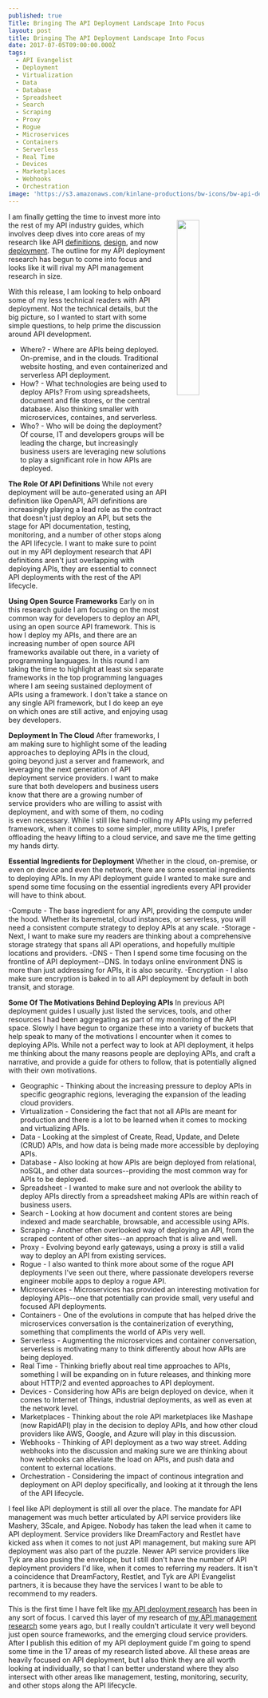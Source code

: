 ```yaml
---
published: true
Title: Bringing The API Deployment Landscape Into Focus
layout: post
title: Bringing The API Deployment Landscape Into Focus
date: 2017-07-05T09:00:00.000Z
tags:
  - API Evangelist
  - Deployment
  - Virtualization
  - Data
  - Database
  - Spreadsheet
  - Search
  - Scraping
  - Proxy
  - Rogue
  - Microservices
  - Containers
  - Serverless
  - Real Time
  - Devices
  - Marketplaces
  - Webhooks
  - Orchestration
image: 'https://s3.amazonaws.com/kinlane-productions/bw-icons/bw-api-deployment.png'
---
```

<p><a href="http://deployment.apievangelist.com/"><img src="https://s3.amazonaws.com/kinlane-productions/bw-icons/bw-api-deployment.png" align="right" width="30%" style="padding: 15px;" /></a></p>I am finally getting the time to invest more into the rest of my API industry guides, which involves deep dives into core areas of my research like API <a href="http://definitions.apievangelist.com/">definitions</a>, <a href="http://design.apievangelist.com/">design</a>, and now <a href="http://deployment.apievangelist.com/">deployment</a>. The outline for my API deployment research has begun to come into focus and looks like it will rival my API management research in size. 

With this release, I am looking to help onboard some of my less technical readers with API deployment. Not the technical details, but the big picture, so I wanted to start with some simple questions, to help prime the discussion around API development.

- Where? - Where are APIs being deployed. On-premise, and in the clouds. Traditional website hosting, and even containerized and serverless API deployment.
- How? - What technologies are being used to deploy APIs? From using spreadsheets, document and file stores, or the central database. Also thinking smaller with microservices, containes, and serverless. 
- Who? - Who will be doing the deployment? Of course, IT and developers groups will be leading the charge, but increasingly business users are leveraging new solutions to play a significant role in how APIs are deployed. 

**The Role Of API Definitions**
While not every deployment will be auto-generated using an API definition like OpenAPI, API definitions are increasingly playing a lead role as the contract that doesn't just deploy an API, but sets the stage for API documentation, testing, monitoring, and a number of other stops along the API lifecycle. I want to make sure to point out in my API deployment research that API definitions aren't just overlapping with deploying APIs, they are essential to connect API deployments with the rest of the API lifecycle. 

**Using Open Source Frameworks**
Early on in this research guide I am focusing on the most common way for developers to deploy an API, using an open source API framework. This is how I deploy my APIs, and there are an increasing number of open source API frameworks available out there, in a variety of programming languages. In this round I am taking the time to highlight at least six separate frameworks in the top programming languages where I am seeing sustained deployment of APIs using a framework. I don't take a stance on any single API framework, but I do keep an eye on which ones are still active, and enjoying usag bey developers.

**Deployment In The Cloud**
After frameworks, I am making sure to highlight some of the leading approaches to deploying APIs in the cloud, going beyond just a server and framework, and leveraging the next generation of API deployment service providers. I want to make sure that both developers and business users know that there are a growing number of service providers who are willing to assist with deployment, and with some of them, no coding is even necessary. While I still like hand-rolling my APIs using my peferred framework, when it comes to some simpler, more utility APIs, I prefer offloading the heavy lifting to a cloud service, and save me the time getting my hands dirty.

**Essential Ingredients for Deployment**
Whether in the cloud, on-premise, or even on device and even the network, there are some essential ingredients to deploying APIs. In my API deployment guide I wanted to make sure and spend some time focusing on the essential ingredients every API provider will have to think about.

-Compute - The base ingredient for any API, providing the compute under the hood. Whether its baremetal, cloud instances, or serverless, you will need a consistent compute strategy to deploy APIs at any scale.
-Storage - Next, I want to make sure my readers are thinking about a comprehensive storage strategy that spans all API operations, and hopefully multiple locations and providers.
-DNS - Then I spend some time focusing on the frontline of API deployment--DNS. In todays online environment DNS is more than just addressing for APIs, it is also security.
-Encryption - I also make sure encryption is baked in to all API deployment by default in both transit, and storage.

**Some Of The Motivations Behind Deploying APIs**
In previous API deployment guides I usually just listed the services, tools, and other resources I had been aggregating as part of my monitoring of the API space. Slowly I have begun to organize these into a variety of buckets that help speak to many of the motivations I encounter when it comes to deploying APIs. While not a perfect way to look at API deployment, it helps me thinking about the many reasons people are deploying APIs, and craft a narrative, and provide a guide for others to follow, that is potentially aligned with their own motivations.

- Geographic - Thinking about the increasing pressure to deploy APIs in specific geographic regions, leveraging the expansion of the leading cloud providers. 
- Virtualization - Considering the fact that not all APIs are meant for production and there is a lot to be learned when it comes to mocking and virtualizing APIs.
- Data - Looking at the simplest of Create, Read, Update, and Delete (CRUD) APIs, and how data is being made more accessible by deploying APIs.
- Database - Also looking at how APIs are beign deployed from relational, noSQL, and other data sources--providing the most common way for APIs to be deployed.
- Spreadsheet - I wanted to make sure and not overlook the ability to deploy APIs directly from a spreadsheet making APIs are within reach of business users.
- Search - Looking at how document and content stores are being indexed and made searchable, browsable, and accessible using APIs.
- Scraping - Another often overlooked way of deploying an API, from the scraped content of other sites--an approach that is alive and well.
- Proxy - Evolving beyond early gateways, using a proxy is still a valid way to deploy an API from existing services.
- Rogue - I also wanted to think more about some of the rogue API deployments I've seen out there, where passionate developers reverse engineer mobile apps to deploy a rogue API.
- Microservices - Microservices has provided an interesting motivation for deploying APIs--one that potentially can provide small, very useful and focused API deployments.
- Containers - One of the evolutions in compute that has helped drive the microservices conversation is the containerization of everything, something that compliments the world of APis very well.
- Serverless - Augmenting the microservices and container conversation, serverless is motivating many to think differently about how APIs are being deployed.
- Real Time - Thinking briefly about real time approaches to APIs, something I will be expanding on in future releases, and thinking more about HTTP/2 and evented approaches to API deployment.
- Devices - Considering how APis are beign deployed on device, when it comes to Internet of Things, industrial deployments, as well as even at the network level.
- Marketplaces - Thinking about the role API marketplaces like Mashape (now RapidAPI) play in the decision to deploy APIs, and how other cloud providers like AWS, Google, and Azure will play in this discussion.
- Webhooks - Thinking of API deployment as a two way street. Adding webhooks into the discussion and making sure we are thinking about how webhooks can alleviate the load on APIs, and push data and content to external locations.
- Orchestration - Considering the impact of continous integration and deployment on API deploy specifically, and looking at it through the lens of the API lifecycle. 

I feel like API deployment is still all over the place. The mandate for API management was much better articulated by API service providers like Mashery, 3Scale, and Apigee. Nobody has taken the lead when it came to API deployment. Service providers like DreamFactory and Restlet have kicked ass when it comes to not just API management, but making sure API deployment was also part of the puzzle. Newer API service providers like Tyk are also pusing the envelope, but I still don't have the number of API deployment providers I'd like, when it comes to referring my readers. It isn't a coincidence that DreamFactory, Restlet, and Tyk are API Evangelist partners, it is because they have the services I want to be able to recommend to my readers.

This is the first time I have felt like <a href="http://deployment.apievangelist.com/">my API deployment research</a> has been in any sort of focus. I carved this layer of my research of <a href="http://management.apievangelist.com/">my API management research</a> some years ago, but I really couldn't articulate it very well beyond just open source frameworks, and the emerging cloud service providers. After I publish this edition of my API deployment guide I'm going to spend some time in the 17 areas of my research listed above. All these areas are heavily focused on API deployment, but I also think they are all worth looking at individually, so that I can better understand where they also intersect with other areas like management, testing, monitoring, security, and other stops along the API lifecycle.
